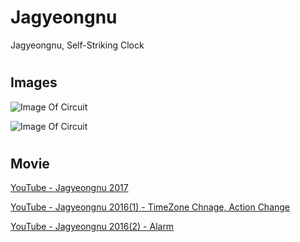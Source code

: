 # Jagyeongnu
Jagyeongnu, Self-Striking Clock

#
## Images
![Image Of Circuit](https://postfiles.pstatic.net/MjAxNzExMTJfMTg3/MDAxNTEwNDQ5NTI1MjIx.vjqstzM8ZCqqcBCxSh87sXQs0j0lxcl-YR2X7_oBODMg.2_yWcPjgRo-ALZYmeWtoIyv-x5ZEpITH2jnPv3DWT3Ag.JPEG.pcmola/output_812565572.jpg?type=w773)

![Image Of Circuit](https://postfiles.pstatic.net/MjAxNzExMTNfMjcy/MDAxNTEwNTA0MTE4NTQ2.DKTvemHf4MIfvsfPQsJS_3-Lm8m_LKS7cHh2r264z9Ug.09SXOhKmQWZpYf_YWDWQZS5TNcl6IgHIQBkKOcIFSoEg.JPEG.pcmola/output_1351634313.jpg?type=w773)

#
## Movie
[YouTube - Jagyeongnu 2017](https://youtu.be/BoXMbwAWeeA)

[YouTube - Jagyeongnu 2016(1) - TimeZone Chnage, Action Change](https://youtu.be/yVyGw9mPAY8)

[YouTube - Jagyeongnu 2016(2) - Alarm](https://youtu.be/W1wqKKHjGeI)



